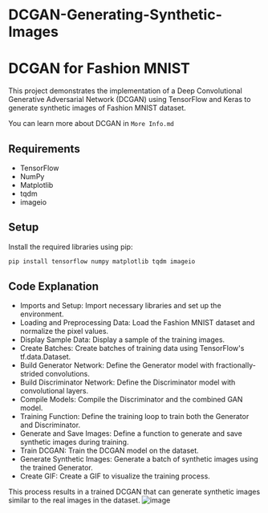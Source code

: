 # DCGAN-Generating-Synthetic-Images
# DCGAN for Fashion MNIST

This project demonstrates the implementation of a Deep Convolutional Generative Adversarial Network (DCGAN) using TensorFlow and Keras to generate synthetic images of Fashion MNIST dataset.

You can learn more about DCGAN in ```More Info.md```

## Requirements

- TensorFlow
- NumPy
- Matplotlib
- tqdm
- imageio

## Setup

Install the required libraries using pip:

```bash
pip install tensorflow numpy matplotlib tqdm imageio
 ```
## Code Explanation

- Imports and Setup: Import necessary libraries and set up the environment.
- Loading and Preprocessing Data: Load the Fashion MNIST dataset and normalize the pixel values.
- Display Sample Data: Display a sample of the training images.
- Create Batches: Create batches of training data using TensorFlow's tf.data.Dataset.
- Build Generator Network: Define the Generator model with fractionally-strided convolutions.
- Build Discriminator Network: Define the Discriminator model with convolutional layers.
- Compile Models: Compile the Discriminator and the combined GAN model.
- Training Function: Define the training loop to train both the Generator and Discriminator.
- Generate and Save Images: Define a function to generate and save synthetic images during training.
- Train DCGAN: Train the DCGAN model on the dataset.
- Generate Synthetic Images: Generate a batch of synthetic images using the trained Generator.
- Create GIF: Create a GIF to visualize the training process.
  
This process results in a trained DCGAN that can generate synthetic images similar to the real images in the dataset.
![image](https://github.com/ParthChande/DCGAN-Generating-Synthetic-Images/assets/119730313/3380e47a-57a1-46f4-93aa-688e3e84d0e4)
